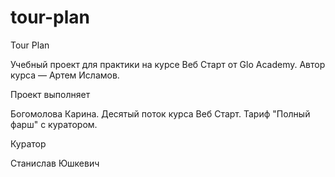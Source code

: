 # tour-plan
Tour Plan

Учебный проект для практики на курсе Веб Старт от Glo Academy. Автор курса — Артем Исламов.





Проект выполняет

Богомолова Карина. Десятый поток курса Веб Старт. Тариф "Полный фарш" с куратором.





Куратор

Станислав Юшкевич